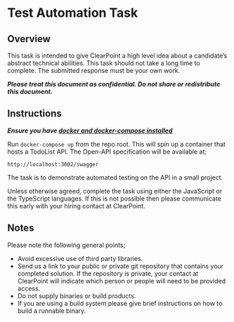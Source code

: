 # Test Automation Task

## Overview

This task is intended to give ClearPoint a high level idea about a candidate’s abstract technical abilities. This task should not take a long time to complete. The submitted response must be your own work.

**_Please treat this document as confidential.  Do not share or redistribute this document._**

## Instructions

**_Ensure you have [docker and docker-compose installed](https://docs.docker.com/compose/install/)_**

Run `docker-compose up` from the repo root. This will spin up a container that hosts a TodoList API. The Open-API specification will be available at;
```
http://localhost:3002/swagger
```

The task is to demonstrate automated testing on the API in a small project.

Unless otherwise agreed, complete the task using either the JavaScript or the TypeScript languages. If this is not possible then please communicate this early with your hiring contact at ClearPoint.

## Notes

Please note the following general points;

- Avoid excessive use of third party libraries.
- Send us a link to your public or private git repository that contains your completed solution. If the repository is private, your contact at ClearPoint will indicate which person or people will need to be provided access.
- Do not supply binaries or build products.
- If you are using a build system please give brief instructions on how to build a runnable binary.
